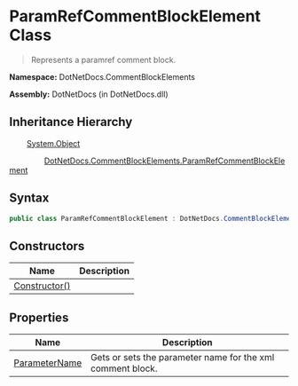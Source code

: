 # ParamRefCommentBlockElement Class
> Represents a paramref comment block.

**Namespace:** DotNetDocs.CommentBlockElements

**Assembly:** DotNetDocs (in DotNetDocs.dll)
## Inheritance Hierarchy
&nbsp;&nbsp;&nbsp;&nbsp;&nbsp;&nbsp;&nbsp;&nbsp;[System.Object](https://www.google.com/search?q=System.Object&btnI=)

&nbsp;&nbsp;&nbsp;&nbsp;&nbsp;&nbsp;&nbsp;&nbsp;&nbsp;&nbsp;&nbsp;&nbsp;&nbsp;&nbsp;&nbsp;&nbsp;[DotNetDocs.CommentBlockElements.ParamRefCommentBlockElement](/docs/DotNetDocs/CommentBlockElements/ParamRefCommentBlockElement.md)

## Syntax
```csharp
public class ParamRefCommentBlockElement : DotNetDocs.CommentBlockElements.ICommentBlockElement
```
## Constructors
|Name|Description|
|---|---|
|[Constructor()](/docs/DotNetDocs/CommentBlockElements/ParamRefCommentBlockElement/Constructors/Constructor__.md)||
## Properties
|Name|Description|
|---|---|
|[ParameterName](/docs/DotNetDocs/CommentBlockElements/ParamRefCommentBlockElement/Properties/ParameterName.md)|Gets or sets the parameter name for the xml comment block.|

